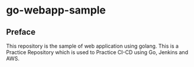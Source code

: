 # go-webapp-sample



## Preface
This repository is the sample of web application using golang.
This is a Practice Repository which is used to Practice CI-CD using Go, Jenkins and AWS.
